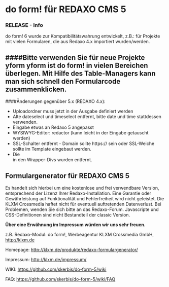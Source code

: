 
do form! für REDAXO CMS 5 
=================

### RELEASE - Info
do form! 6 wurde zur Kompatibilitätswahrung entwickelt, 
z.B.: für Projekte mit vielen Formularen, die aus Redaxo 4.x importiert wurden/werden. 

####Bitte verwenden Sie für neue Projekte yform
yform ist do form! in vielen Bereichen überlegen. Mit Hilfe des Table-Managers kann man sich schnell den Formularcode zusammenklicken. 
--------------------------------
####Änderungen gegenüber 5.x (REDAXO 4.x): 
- Uploadordner muss jetzt in der Ausgabe definiert werden
- Alte dateselect und timeselect entfernt, bitte date und time stattdessen verwenden. 
- Eingabe etwas an Redaxo 5 angepasst 
- WYSIWYG-Editor: redactor (kann leicht in der Eingabe getauscht werden) 
- SSL-Schalter entfernt - Domain sollte https:// sein oder SSL-Weiche sollte im Template eingebaut werden. 
- Die <br> in den Wrapper-Divs wurden entfernt.


Formulargenerator für REDAXO CMS 5
--------------------------------

Es handelt sich hierbei um eine kostenlose und frei verwendbare Version, entsprechend der Lizenz Ihrer Redaxo-Installation. Eine Garantie oder Gewährleistung auf Funktionalität und Fehlerfreiheit wird nicht geleistet. Die KLXM Crossmedia haftet nicht für eventuell auftretenden Datenverlust. Bei Problemen, wenden Sie sich bitte an das Redaxo-Forum. 
Javascripte und CSS-Definitionen sind nicht Bestandteil der classic Version.

**Über eine Erwähnung im Impressum würden wir uns sehr freuen.** 

z.B. Redaxo-Modul: do form!, Werbeagentur KLXM Crossmedia GmbH, http://klxm.de

Homepage: http://klxm.de/produkte/redaxo-formulargenerator/

Impressum: http://klxm.de/impressum/

WIKI: https://github.com/skerbis/do-form-5/wiki

FAQ: https://github.com/skerbis/do-form-5/wiki/FAQ
